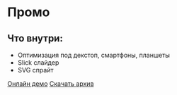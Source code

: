 # Промо

## Что внутри:
* Оптимизация под декстоп, смартфоны, планшеты
* Slick слайдер 
* SVG спрайт

[Онлайн демо](https://aleksandrp23.github.io/leads/)
[Скачать архив](https://github.com/AleksandrP23/leads/archive/main.zip)
